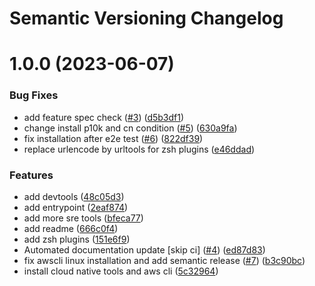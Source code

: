 # Semantic Versioning Changelog

# 1.0.0 (2023-06-07)


### Bug Fixes

* add feature spec check ([#3](https://github.com/WissemChb/dev-tools/issues/3)) ([d5b3df1](https://github.com/WissemChb/dev-tools/commit/d5b3df1a4e1576aa337e384f46d8fa1922c9ebf9))
* change install p10k and cn condition ([#5](https://github.com/WissemChb/dev-tools/issues/5)) ([630a9fa](https://github.com/WissemChb/dev-tools/commit/630a9fa4bd6e38e2ab1cc6c404913b3ba4f3f2fa))
* fix installation after e2e test ([#6](https://github.com/WissemChb/dev-tools/issues/6)) ([822df39](https://github.com/WissemChb/dev-tools/commit/822df39ab19cb460fc2198bc463f216e0182ed3d))
* replace urlencode by urltools for zsh plugins ([e46ddad](https://github.com/WissemChb/dev-tools/commit/e46ddada9d95076c03906a767c8f3dbbacea6124))


### Features

* add devtools ([48c05d3](https://github.com/WissemChb/dev-tools/commit/48c05d36ce702d421562f5a40732a65a2a0ccc6d))
* add entrypoint ([2eaf874](https://github.com/WissemChb/dev-tools/commit/2eaf874a9b83752a1ffbfaa5b965bc3a085816e2))
* add more sre tools ([bfeca77](https://github.com/WissemChb/dev-tools/commit/bfeca7796f729859099788726b0b0c42d346ae35))
* add readme ([666c0f4](https://github.com/WissemChb/dev-tools/commit/666c0f4c1f2284b90240d34773f536d63216a448))
* add zsh plugins ([151e6f9](https://github.com/WissemChb/dev-tools/commit/151e6f954c4d21dc20d29d27ca39cce2dc56c9f9))
* Automated documentation update [skip ci] ([#4](https://github.com/WissemChb/dev-tools/issues/4)) ([ed87d83](https://github.com/WissemChb/dev-tools/commit/ed87d837726294434a6f56a3e37614bfcdbd41f9))
* fix awscli linux installation and add semantic release ([#7](https://github.com/WissemChb/dev-tools/issues/7)) ([b3c90bc](https://github.com/WissemChb/dev-tools/commit/b3c90bc98048f0487933e81659c986ecc3baecac))
* install cloud native tools and aws cli ([5c32964](https://github.com/WissemChb/dev-tools/commit/5c32964f1c4caf9dd70577dd732cc35a17ce452a))
